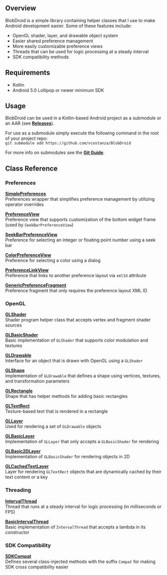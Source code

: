 ## Overview
BlobDroid is a simple library containing helper classes that I use to make Android development easier.
Some of these features include:
- OpenGL shader, layer, and drawable object system
- Easier shared preference management
- More easily customizable preference views
- Threads that can be used for logic processing at a steady interval
- SDK compatibility methods

## Requirements
- Kotlin
- Android 5.0 Lollipop or newer minimum SDK

## Usage
BlobDroid can be used in a Kotlin-based Android project as a submodule or an AAR
(see [**Releases**](https://github.com/vcostanza/BlobDroid/releases/)).

For use as a submodule simply execute the following command in the root of your project repo:  
`git submodule add https://github.com/vcostanza/BlobDroid`

For more info on submodules see the [**Git Guide**](https://git-scm.com/book/en/v2/Git-Tools-Submodules).

## Class Reference

### Preferences

[**SimplePreferences**](lib/src/main/java/software/blob/android/preference/util/SimplePreferences.kt)  
Preferences wrapper that simplifies preference management by utilizing operator overrides

[**PreferenceView**](lib/src/main/java/software/blob/android/preference/view/PreferenceView.kt)  
Preference view that supports customization of the bottom widget frame (used by `SeekBarPreferenceView`)

[**SeekBarPreferenceView**](lib/src/main/java/software/blob/android/preference/view/SeekBarPreferenceView.kt)  
Preference for selecting an integer or floating point number using a seek bar

[**ColorPreferenceView**](lib/src/main/java/software/blob/android/preference/view/ColorPreferenceView.kt)  
Preference for selecting a color using a dialog

[**PreferenceLinkView**](lib/src/main/java/software/blob/android/preference/view/PreferenceLinkView.kt)  
Preference that links to another preference layout via `xmlId` attribute

[**GenericPreferenceFragment**](lib/src/main/java/software/blob/android/preference/fragment/GenericPreferenceFragment.kt)  
Preference fragment that only requires the preference layout XML ID

### OpenGL

[**GLShader**](lib/src/main/java/software/blob/android/opengl/shader/GLShader.kt)  
Shader program helper class that accepts vertex and fragment shader sources

[**GLBasicShader**](lib/src/main/java/software/blob/android/opengl/shader/GLBasicShader.kt)  
Basic implementation of `GLShader` that supports color modulation and textures

[**GLDrawable**](lib/src/main/java/software/blob/android/opengl/drawable/GLDrawable.kt)  
Interface for an object that is drawn with OpenGL using a `GLShader`

[**GLShape**](lib/src/main/java/software/blob/android/opengl/drawable/GLShape.kt)  
Implementation of `GLDrawable` that defines a shape using vertices, textures, and transformation parameters

[**GLRectangle**](lib/src/main/java/software/blob/android/opengl/drawable/GLRectangle.kt)  
Shape that has helper methods for adding basic rectangles

[**GLTextRect**](lib/src/main/java/software/blob/android/opengl/drawable/GLTextRect.kt)  
Texture-based text that is rendered in a rectangle

[**GLLayer**](lib/src/main/java/software/blob/android/opengl/layer/GLLayer.kt)  
Used for rendering a set of `GLDrawable` objects

[**GLBasicLayer**](lib/src/main/java/software/blob/android/opengl/layer/GLBasicLayer.kt)  
Implementation of `GLLayer` that only accepts a `GLBasicShader` for rendering

[**GLBasic2DLayer**](lib/src/main/java/software/blob/android/opengl/layer/GLBasic2DLayer.kt)  
Implementation of `GLBasicShader` for rendering objects in 2D

[**GLCachedTextLayer**](lib/src/main/java/software/blob/android/opengl/layer/GLCachedTextLayer.kt)  
Layer for rendering `GLTextRect` objects that are dynamically cached by their text content or a key

### Threading

[**IntervalThread**](lib/src/main/java/software/blob/android/thread/IntervalThread.kt)  
Thread that runs at a steady interval for logic processing (in milliseconds or FPS)

[**BasicIntervalThread**](lib/src/main/java/software/blob/android/thread/BasicIntervalThread.kt)  
Basic implementation of `IntervalThread` that accepts a lambda in its constructor

### SDK Compatibility

[**SDKCompat**](lib/src/main/java/software/blob/android/compatibility/SDKCompat.kt)  
Defines several class-injected methods with the suffix `Compat` for making SDK cross compatibility easier